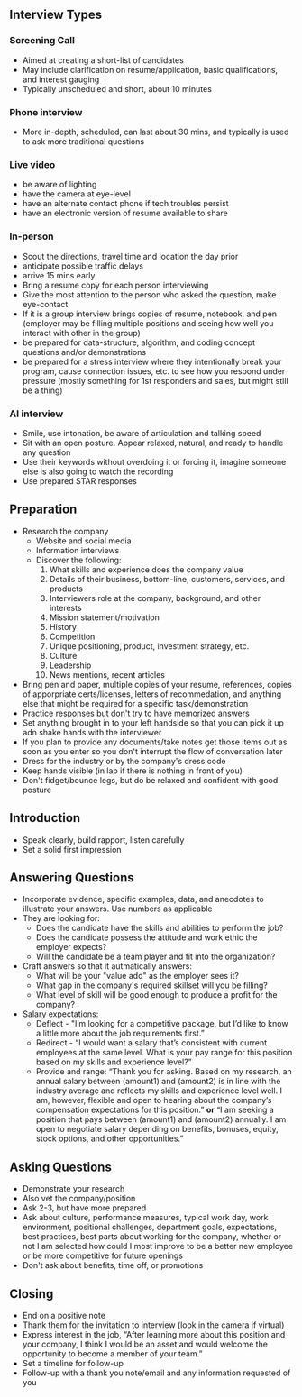 ## Interview Types
### Screening Call
- Aimed at creating a short-list of candidates
- May include clarification on resume/application, basic qualifications, and interest gauging
- Typically unscheduled and short, about 10 minutes
### Phone interview
- More in-depth, scheduled, can last about 30 mins, and typically is used to ask more traditional questions
### Live video
- be aware of lighting
- have the camera at eye-level
- have an alternate contact phone if tech troubles persist
- have an electronic version of resume available to share
### In-person
- Scout the directions, travel time and location the day prior
- anticipate possible traffic delays
- arrive 15 mins early
- Bring a resume copy for each person interviewing
- Give the most attention to the person who asked the question, make eye-contact
- If it is a group interview brings copies of resume, notebook, and pen (employer may be filling multiple positions and seeing how well you interact with other in the group)
- be prepared for data-structure, algorithm, and coding concept questions and/or demonstrations
- be prepared for a stress interview where they intentionally break your program, cause connection issues, etc. to see how you respond under pressure (mostly something for 1st responders and sales, but might still be a thing)
### AI interview
- Smile, use intonation, be aware of articulation and talking speed
- Sit with an open posture. Appear relaxed, natural, and ready to handle any question
- Use their keywords without overdoing it or forcing it, imagine someone else is also going to watch the recording
- Use prepared STAR responses
## Preparation
- Research the company
  - Website and social media
  - Information interviews
  - Discover the following:
    1. What skills and experience does the company value
    2. Details of their business, bottom-line, customers, services, and products
    3. Interviewers role at the company, background, and other interests
    4. Mission statement/motivation
    5. History
    6. Competition
    7. Unique positioning, product, investment strategy, etc.
    8. Culture
    9. Leadership
    10. News mentions, recent articles
- Bring pen and paper, multiple copies of your resume, references, copies of apporpriate certs/licenses, letters of recommedation, and anything else that might be required for a specific task/demonstration
- Practice responses but don't try to have memorized answers
- Set anything brought in to your left handside so that you can pick it up adn shake hands with the interviewer
- If you plan to provide any documents/take notes get those items out as soon as you enter so you don't interrupt the flow of conversation later
- Dress for the industry or by the company's dress code
- Keep hands visible (in lap if there is nothing in front of you)
- Don't fidget/bounce legs, but do be relaxed and confident with good posture
## Introduction
- Speak clearly, build rapport, listen carefully
- Set a solid first impression
## Answering Questions
- Incorporate evidence, specific examples, data, and anecdotes to illustrate your answers. Use numbers as applicable
- They are looking for:
  - Does the candidate have the skills and abilities to perform the job?
  - Does the candidate possess the attitude and work ethic the employer expects?
  - Will the candidate be a team player and fit into the organization?
- Craft answers so that it autmatically answers:
  - What will be your "value add" as the employer sees it?
  - What gap in the company's required skillset will you be filling?
  - What level of skill will be good enough to produce a profit for the company?
- Salary expectations:
  - Deflect - "I’m looking for a competitive package, but I’d like to know a little more about the job requirements first.”
  - Redirect - “I would want a salary that’s consistent with current employees at the same level. What is your pay range for this position based on my skills and experience level?”
  - Provide and range: “Thank you for asking. Based on my research, an annual salary between (amount1) and (amount2) is in line with the industry average and reflects my skills and experience level well. I am, however, flexible and open to hearing about the company’s compensation expectations for this position.” **or** “I am seeking a position that pays between (amount1) and (amount2) annually. I am open to negotiate salary depending on benefits, bonuses, equity, stock options, and other opportunities.”
## Asking Questions
- Demonstrate your research
- Also vet the company/position
- Ask 2-3, but have more prepared
- Ask about culture, performance measures, typical work day, work environment, positional challenges, department goals, expectations, best practices, best parts about working for the company, whether or not I am selected how could I most improve to be a better new employee or be more competitive for future openings
- Don't ask about benefits, time off, or promotions
## Closing
- End on a positive note
- Thank them for the invitation to interview (look in the camera if virtual)
- Express interest in the job, “After learning more about this position and your company, I think I would be an asset and would welcome the opportunity to become a member of your team.”
- Set a timeline for follow-up
- Follow-up with a thank you note/email and any information requested of you
